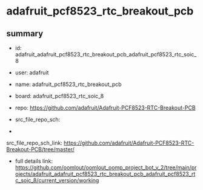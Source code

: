 # adafruit_pcf8523_rtc_breakout_pcb
 
## summary 
* id: adafruit_adafruit_pcf8523_rtc_breakout_pcb_adafruit_pcf8523_rtc_soic_8
* user: adafruit
* name: adafruit_pcf8523_rtc_breakout_pcb
* board: adafruit_pcf8523_rtc_soic_8
* repo: https://github.com/adafruit/Adafruit-PCF8523-RTC-Breakout-PCB



* src_file_repo_sch: 
*
 src_file_repo_sch_link: https://github.com/adafruit/Adafruit-PCF8523-RTC-Breakout-PCB/tree/master/
* full details link: https://github.com/oomlout/oomlout_oomp_project_bot_v_2/tree/main/projects/adafruit_adafruit_pcf8523_rtc_breakout_pcb_adafruit_pcf8523_rtc_soic_8/current_version/working  






